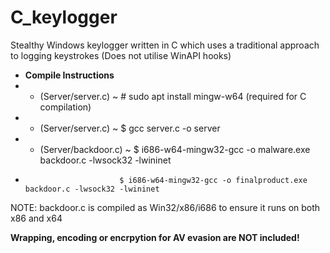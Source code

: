 # C_keylogger
Stealthy Windows keylogger written in C which uses a traditional approach to logging keystrokes (Does not utilise WinAPI hooks)


 *	**Compile Instructions**
 *	- (Server/server.c)		~ # sudo apt install mingw-w64 (required for C compilation)
 *	- (Server/server.c) ~ $ gcc server.c -o server
 *	- (Server/backdoor.c) ~ $ i686-w64-mingw32-gcc -o malware.exe backdoor.c -lwsock32 -lwininet
 *  						$ i686-w64-mingw32-gcc -o finalproduct.exe backdoor.c -lwsock32 -lwininet


NOTE: backdoor.c is compiled as Win32/x86/i686 to ensure it runs on both x86 and x64

**Wrapping, encoding or encrpytion for AV evasion are NOT included!**
